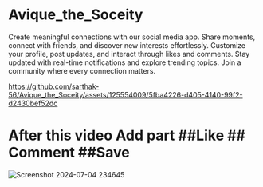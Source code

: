 # Avique_the_Soceity
Create meaningful connections with our social media app. Share moments, connect with friends, and discover new interests effortlessly. Customize your profile, post updates, and interact through likes and comments. Stay updated with real-time notifications and explore trending topics. Join a community where every connection matters.


https://github.com/sarthak-56/Avique_the_Soceity/assets/125554009/5fba4226-d405-4140-99f2-d2430bef52dc

# After this video Add part ##Like ## Comment ##Save 

![Screenshot 2024-07-04 234645](https://github.com/sarthak-56/Avique_the_Soceity/assets/125554009/abdf2787-36b6-49c4-9550-9b6784ce0977)



